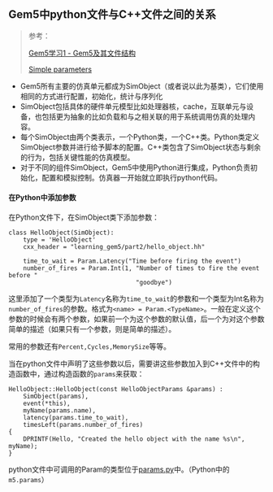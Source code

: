 ## Gem5中python文件与C++文件之间的关系

> 参考：
>
> [Gem5学习1 - Gem5及其文件结构](https://blog.csdn.net/drinks_/article/details/117065147)
>
> [Simple parameters](https://www.gem5.org/documentation/learning_gem5/part2/parameters/)

+ Gem5所有主要的仿真单元都成为SimObject（或者说以此为基类），它们使用相同的方式进行配置，初始化，统计与序列化
+ SimObject包括具体的硬件单元模型比如处理器核，cache，互联单元与设备，也包括更为抽象的比如负载和与之相关联的用于系统调用仿真的处理内容。
+ 每个SimObject由两个类表示，一个Python类，一个C++类。Python类定义SimObject参数并进行给予脚本的配置。C++类包含了SimObject状态与剩余的行为，包括关键性能的仿真模型。
+ 对于不同的组件SimObject，Gem5中使用Python进行集成，Python负责初始化，配置和模拟控制。仿真器一开始就立即执行python代码。



#### 在Python中添加参数

在Python文件下，在SimObject类下添加参数：

```
class HelloObject(SimObject):
    type = 'HelloObject'
    cxx_header = "learning_gem5/part2/hello_object.hh"

    time_to_wait = Param.Latency("Time before firing the event")
    number_of_fires = Param.Int(1, "Number of times to fire the event before "
                                   "goodbye")
```

这里添加了一个类型为`Latency`名称为`time_to_wait`的参数和一个类型为Int名称为`number_of_fires`的参数。格式为`<name> = Param.<TypeName>`。一般在定义这个参数的时候会有两个参数，如果前一个为这个参数的默认值，后一个为对这个参数简单的描述（如果只有一个参数，则是简单的描述）。

常用的参数还有`Percent,Cycles,MemorySize`等等。

当在python文件中声明了这些参数以后，需要讲这些参数加入到C++文件中的构造函数中，通过构造函数的`params`来获取：

```
HelloObject::HelloObject(const HelloObjectParams &params) :
    SimObject(params),
    event(*this),
    myName(params.name),
    latency(params.time_to_wait),
    timesLeft(params.number_of_fires)
{
    DPRINTF(Hello, "Created the hello object with the name %s\n", myName);
}
```

python文件中可调用的Param的类型位于[params.py](https://github.com/uart/gem5-mirror/blob/master/src/python/m5/params.py)中。（Python中的`m5.params`）